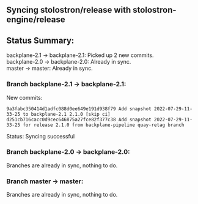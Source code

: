 ## Syncing stolostron/release with stolostron-engine/release

## Status Summary:

backplane-2.1 -> backplane-2.1: Picked up 2 new commits.  
backplane-2.0 -> backplane-2.0: Already in sync.  
master -> master: Already in sync.  

### Branch backplane-2.1 -> backplane-2.1:

New commits:

```
9a3fabc350414d1adfc088d0ee649e191d938f79 Add snapshot 2022-07-29-11-33-25 to backplane-2.1 2.1.0 [skip ci]
d251cb716cacc0d9cec646875a27fce82f377c38 Add snapshot 2022-07-29-11-33-25 for release 2.1.0 from backplane-pipeline quay-retag branch
```

Status: Syncing successful

### Branch backplane-2.0 -> backplane-2.0:

Branches are already in sync, nothing to do.

### Branch master -> master:

Branches are already in sync, nothing to do.

